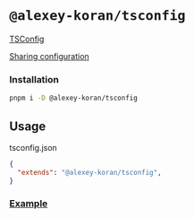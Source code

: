 # `@alexey-koran/tsconfig`

[TSConfig](https://www.typescriptlang.org/docs/handbook/tsconfig-json.html)

[Sharing configuration](https://www.typescriptlang.org/tsconfig#extends)


### Installation

```bash
pnpm i -D @alexey-koran/tsconfig
```

## Usage

tsconfig.json

```json
{
  "extends": "@alexey-koran/tsconfig",
}
```

### [Example](https://github.com/alexey-koran/react-template/blob/main/tsconfig.json)
